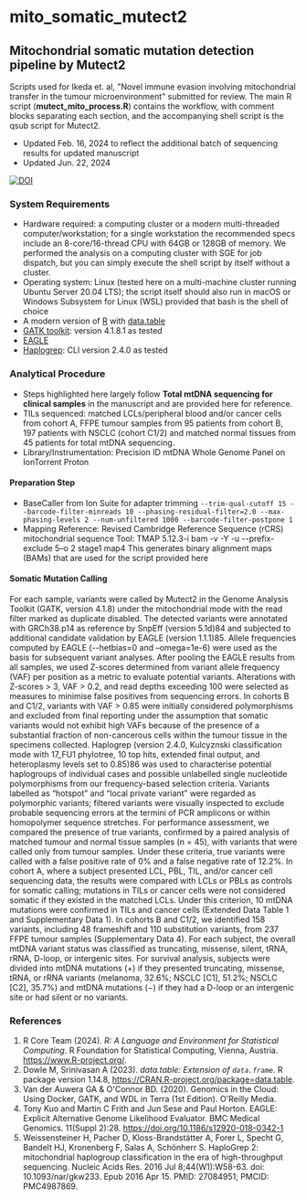 # mito_somatic_mutect2
## Mitochondrial somatic mutation detection pipeline by Mutect2 

Scripts used for Ikeda et. al, "Novel immune evasion involving mitochondrial transfer in the tumour microenvironment" submitted for review.
The main R script (__mutect_mito_process.R__) contains the workflow, with comment blocks separating each section, and the accompanying shell script is the qsub script for Mutect2.

* Updated Feb. 16, 2024 to reflect the additional batch of sequencing results for updated manuscript
* Updated Jun. 22, 2024 
  
[![DOI](https://zenodo.org/badge/590244285.svg)](https://zenodo.org/doi/10.5281/zenodo.10685680)


### System Requirements
* Hardware required: a computing cluster or a modern multi-threaded computer/workstation; for a single workstation the recommended specs include an 8-core/16-thread CPU with 64GB or 128GB of memory. We performed the analysis on a computing cluster with SGE for job dispatch, but you can simply execute the shell script by itself without a cluster.
* Operating system: Linux (tested here on a multi-machine cluster running Ubuntu Server 20.04 LTS); the script itself should also run in macOS or Windows Subsystem for Linux (WSL) provided that bash is the shell of choice
* A modern version of [R](https://www.r-project.org/) with [data.table](https://cran.r-project.org/web/packages/data.table/index.html)
* [GATK toolkit](https://gatk.broadinstitute.org/hc/en-us): version 4.1.8.1 as tested
* [EAGLE](https://github.com/tony-kuo/eagle)
* [Haplogrep](https://haplogrep.i-med.ac.at/haplogrep2/index.html): CLI version 2.4.0 as tested

### Analytical Procedure

* Steps highlighted here largely follow __Total mtDNA sequencing for clinical samples__ in the manuscript and are provided here for reference.
* TILs sequenced: matched LCLs/peripheral blood and/or cancer cells from cohort A, FFPE tumour samples from 95 patients from cohort B, 197 patients with NSCLC (cohort C1/2) and matched normal tissues from 45 patients for total mtDNA sequencing.
* Library/Instrumentation: Precision ID mtDNA Whole Genome Panel on IonTorrent Proton

#### Preparation Step

* BaseCaller from Ion Suite for adapter trimming
  ```--trim-qual-cutoff 15 --barcode-filter-minreads 10 --phasing-residual-filter=2.0 --max-phasing-levels 2 --num-unfiltered 1000 --barcode-filter-postpone 1```
* Mapping
  Reference: Revised Cambridge Reference Sequence (rCRS) mitochondrial sequence
  Tool: TMAP 5.12.3-i bam -v -Y -u --prefix-exclude 5–o 2 stage1 map4
  This generates binary alignment maps (BAMs) that are used for the script provided here
  
#### Somatic Mutation Calling
For each sample, variants were called by Mutect2 in the Genome Analysis Toolkit (GATK, version 4.1.8) under the mitochondrial mode with the read filter marked as duplicate disabled. The detected variants were annotated with GRCh38.p14 as reference by SnpEff (version 5.1d)84 and subjected to additional candidate validation by EAGLE (version 1.1.1)85. Allele frequencies computed by EAGLE (--hetbias=0 and –omega=1e-6) were used as the basis for subsequent variant analyses. After pooling the EAGLE results from all samples, we used Z-scores determined from variant allele frequency (VAF) per position as a metric to evaluate potential variants. Alterations with Z-scores > 3, VAF > 0.2, and read depths exceeding 100 were selected as measures to minimise false positives from sequencing errors. In cohorts B and C1/2, variants with VAF > 0.85 were initially considered polymorphisms and excluded from final reporting under the assumption that somatic variants would not exhibit high VAFs because of the presence of a substantial fraction of non-cancerous cells within the tumour tissue in the specimens collected. Haplogrep (version 2.4.0, Kulcyznski classification mode with 17_FU1 phylotree, 10 top hits, extended final output, and heteroplasmy levels set to 0.85)86 was used to characterise potential haplogroups of individual cases and possible unlabelled single nucleotide polymorphisms from our frequency-based selection criteria. Variants labelled as “hotspot” and “local private variant” were regarded as polymorphic variants; filtered variants were visually inspected to exclude probable sequencing errors at the termini of PCR amplicons or within homopolymer sequence stretches. For performance assessment, we compared the presence of true variants, confirmed by a paired analysis of matched tumour and normal tissue samples (n = 45), with variants that were called only from tumour samples. Under these criteria, true variants were called with a false positive rate of 0% and a false negative rate of 12.2%. In cohort A, where a subject presented LCL, PBL, TIL, and/or cancer cell sequencing data, the results were compared with LCLs or PBLs as controls for somatic calling; mutations in TILs or cancer cells were not considered somatic if they existed in the matched LCLs. Under this criterion, 10 mtDNA mutations were confirmed in TILs and cancer cells (Extended Data Table 1 and Supplementary Data 1). In cohorts B and C1/2, we identified 158 variants, including 48 frameshift and 110 substitution variants, from 237 FFPE tumour samples (Supplementary Data 4). For each subject, the overall mtDNA variant status was classified as truncating, missense, silent, tRNA, rRNA, D-loop, or intergenic sites. For survival analysis, subjects were divided into mtDNA mutations (+) if they presented truncating, missense, tRNA, or rRNA variants (melanoma, 32.6%; NSCLC [C1], 51.2%; NSCLC [C2], 35.7%) and mtDNA mutations (−) if they had a D-loop or an intergenic site or had silent or no variants.

### References

1. R Core Team (2024). _R: A Language and Environment for Statistical Computing_. R Foundation for Statistical Computing, Vienna, Austria.
  <https://www.R-project.org/>.
2. Dowle M, Srinivasan A (2023). _data.table: Extension of `data.frame`_. R package version 1.14.8, <https://CRAN.R-project.org/package=data.table>.
3. Van der Auwera GA & O'Connor BD. (2020). Genomics in the Cloud: Using Docker, GATK, and WDL in Terra (1st Edition). O'Reilly Media.
4. Tony Kuo and Martin C Frith and Jun Sese and Paul Horton. EAGLE: Explicit Alternative Genome Likelihood Evaluator. BMC Medical Genomics. 11(Suppl 2):28. https://doi.org/10.1186/s12920-018-0342-1
5. Weissensteiner H, Pacher D, Kloss-Brandstätter A, Forer L, Specht G, Bandelt HJ, Kronenberg F, Salas A, Schönherr S. HaploGrep 2: mitochondrial haplogroup classification in the era of high-throughput sequencing. Nucleic Acids Res. 2016 Jul 8;44(W1):W58-63. doi: 10.1093/nar/gkw233. Epub 2016 Apr 15. PMID: 27084951; PMCID: PMC4987869.